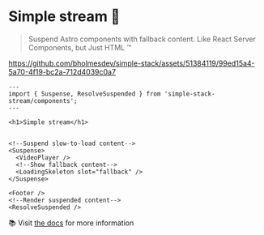 # Simple stream 🌊

> Suspend Astro components with fallback content. Like React Server Components, but Just HTML ™️

https://github.com/bholmesdev/simple-stack/assets/51384119/99ed15a4-5a70-4f19-bc2a-712d4039c0a7

```astro
---
import { Suspense, ResolveSuspended } from 'simple-stack-stream/components';
---

<h1>Simple stream</h1>


<!--Suspend slow-to-load content-->
<Suspense>
  <VideoPlayer />
  <!--Show fallback content-->
  <LoadingSkeleton slot="fallback" />
</Suspense>

<Footer />
<!--Render suspended content-->
<ResolveSuspended />
```

📚 Visit [the docs](/packages/stream) for more information
